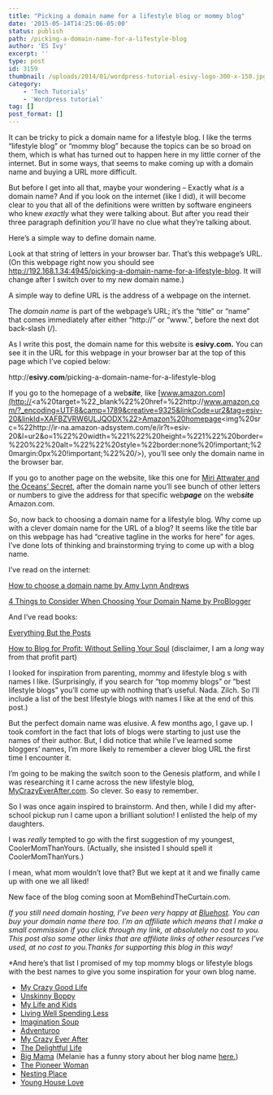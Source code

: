 ```yaml
---
title: "Picking a domain name for a lifestyle blog or mommy blog"
date: '2015-05-14T14:25:06-05:00'
status: publish
path: /picking-a-domain-name-for-a-lifestyle-blog
author: 'ES Ivy'
excerpt: ''
type: post
id: 3159
thumbnail: /uploads/2014/01/wordpress-tutorial-esivy-logo-300-x-150.jpg
category:
    - 'Tech Tutorials'
    - 'Wordpress tutorial'
tag: []
post_format: []
---
```

It can be tricky to pick a domain name for a lifestyle blog. I like the terms “lifestyle blog” or “mommy blog” because the topics can be so broad on them, which is what has turned out to happen here in my little corner of the internet. But in some ways, that seems to make coming up with a domain name and buying a URL more difficult.

But before I get into all that, maybe your wondering – Exactly what *is* a domain name? And if you look on the internet (like I did), it will become clear to you that all of the definitions were written by software engineers who knew *exactly* what they were talking about. But after you read their three paragraph definition *you’ll* have no clue what they’re talking about.

Here’s a simple way to define domain name.

Look at that string of letters in your browser bar. That’s this webpage’s URL. (On this webpage right now you should see http://192.168.1.34:4945/picking-a-domain-name-for-a-lifestyle-blog. It will change after I switch over to my new domain name.)

A simple way to define URL is the address of a webpage on the internet.

The *domain name* is part of the webpage’s URL; it’s the “title” or “name” that comes immediately after either “http://” or “www.”, before the next dot back-slash (/).

As I write this post, the domain name for this website is **esivy.com.** You can see it in the URL for this webpage in your browser bar at the top of this page which I’ve copied below:

http://**esivy.com**/picking-a-domain-name-for-a-lifestyle-blog

If you go to the homepage of a web***site***, like [www.amazon.com](http://<a%20target=%22_blank%22%20href=%22http://www.amazon.com/?_encoding=UTF8&camp=1789&creative=9325&linkCode=ur2&tag=esiv-20&linkId=XAFBZVRW6ULJQODX%22>Amazon%20homepage</a><img%20src=%22http://ir-na.amazon-adsystem.com/e/ir?t=esiv-20&l=ur2&o=1%22%20width=%221%22%20height=%221%22%20border=%220%22%20alt=%22%22%20style=%22border:none%20!important;%20margin:0px%20!important;%22%20/>), you’ll see only the domain name in the browser bar.

If you go to another page on the website, like this one for [Miri Attwater and the Oceans’ Secret](http://www.amazon.com/gp/product/098623530X/ref=as_li_qf_sp_asin_il_tl?ie=UTF8&camp=1789&creative=9325&creativeASIN=098623530X&linkCode=as2&tag=esiv-20&linkId=PTTNMEUFRAIGFVGG), after the domain name you’ll see bunch of other letters or numbers to give the address for that specific web***page*** on the web***site*** Amazon.com.

So, now back to choosing a domain name for a lifestyle blog. Why come up with a clever domain name for the URL of a blog? It seems like the title bar on this webpage has had “creative tagline in the works for here” for ages. I’ve done lots of thinking and brainstorming trying to come up with a blog name.

I’ve read on the internet:

[How to choose a domain name by Amy Lynn Andrews](http://amylynnandrews.com/how-to-choose-a-domain-name/)

[4 Things to Consider When Choosing Your Domain Name by ProBlogger](http://www.problogger.net/archives/2015/05/13/4-things-to-consider-when-choosing-your-domain-name/)

And I’ve read books:

[Everything But the Posts](http://www.amazon.com/gp/product/0615919294/ref=as_li_qf_sp_asin_il_tl?ie=UTF8&camp=1789&creative=9325&creativeASIN=0615919294&linkCode=as2&tag=esiv-20&linkId=TSNOU6XJIFKMCIXI)

[How to Blog for Profit: Without Selling Your Soul](http://www.amazon.com/gp/product/0692236511/ref=as_li_qf_sp_asin_il_tl?ie=UTF8&camp=1789&creative=9325&creativeASIN=0692236511&linkCode=as2&tag=esiv-20&linkId=C3V5MI35PIOGNZHK) (disclaimer, I am a *long* way from that profit part)

I looked for inspiration from parenting, mommy and lifestyle blog s with names I like. (Surprisingly, if you search for “top mommy blogs” or “best lifestyle blogs” you’ll come up with nothing that’s useful. Nada. Zilch. So I’ll include a list of the best lifestyle blogs with names I like at the end of this post.)

But the perfect domain name was elusive. A few months ago, I gave up. I took comfort in the fact that lots of blogs were starting to just use the names of their author. But, I did notice that while I’ve learned some bloggers’ names, I’m more likely to remember a clever blog URL the first time I encounter it.

I’m going to be making the switch soon to the Genesis platform, and while I was researching it I came across the new lifestyle blog, [MyCrazyEverAfter.com](http://www.mycrazyeverafter.com/). So clever. So easy to remember.

So I was once again inspired to brainstorm. And then, while I did my after-school pickup run I came upon a brilliant solution! I enlisted the help of my daughters.

I was *really* tempted to go with the first suggestion of my youngest, CoolerMomThanYours. (Actually, she insisted I should spell it CoolerMomThanYurs.)

I mean, what mom wouldn’t love that? But we kept at it and we finally came up with one we all liked!

New face of the blog coming soon at MomBehindTheCurtain.com.

*If you still need domain hosting, I’ve been very happy at [Bluehost](http://www.bluehost.com/track/esivy). You can buy your domain name there too. I’m an affiliate which means that I make a small commission if you click through my link, at absolutely no cost to you. This post also some other links that are affiliate links of other resources I’ve used, at no cost to you.Thanks for supporting this blog in this way!*

\*And here’s that list I promised of my top mommy blogs or lifestyle blogs with the best names to give you some inspiration for your own blog name.

- [My Crazy Good Life](http://www.mycrazygoodlife.com)
- [Unskinny Boppy](http://unskinnyboppy.com/)
- [My Life and Kids](http://mylifeandkids.com/)
- [Living Well Spending Less](http://www.livingwellspendingless.com/)
- [Imagination Soup](http://imaginationsoup.net/)
- [Adventuroo](http://www.adventuroo.com/)
- [My Crazy Ever After](http://www.mycrazyeverafter.com/)
- [The Delightful Life](http://www.delightful.life/)
- [Big Mama](http://thebigmamablog.com/) (Melanie has a funny story about her blog name [here.](http://thebigmamablog.com/about-me/))
- [The Pioneer Woman](http://thepioneerwoman.com/)
- [Nesting Place](http://www.thenester.com/)
- [Young House Love](http://www.younghouselove.com/)